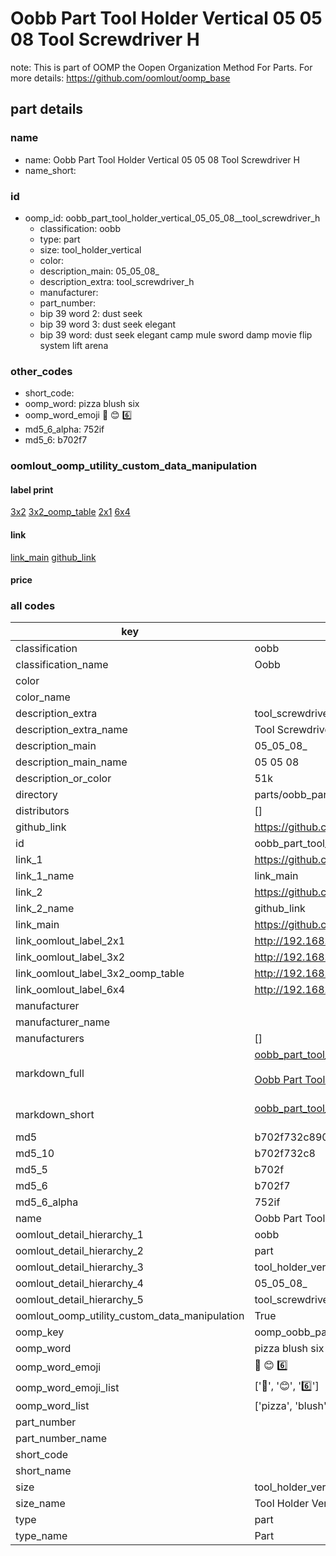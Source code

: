 # Oobb Part Tool Holder Vertical 05 05 08  Tool Screwdriver H  

note: This is part of OOMP the Oopen Organization Method For Parts. For more details: https://github.com/oomlout/oomp_base

##  part details





### name
* name: Oobb Part Tool Holder Vertical 05 05 08  Tool Screwdriver H
* name_short: 
### id
* oomp_id: oobb_part_tool_holder_vertical_05_05_08__tool_screwdriver_h
  * classification: oobb
  * type: part
  * size: tool_holder_vertical
  * color: 
  * description_main: 05_05_08_
  * description_extra: tool_screwdriver_h
  * manufacturer: 
  * part_number: 
  * bip 39 word 2: dust seek
  * bip 39 word 3: dust seek elegant
  * bip 39 word: dust seek elegant camp mule sword damp movie flip system lift arena

### other_codes
* short_code: 
* oomp_word: pizza blush six
* oomp_word_emoji :pizza: :blush: :six:
* md5_6_alpha: 752if
* md5_6: b702f7






### oomlout_oomp_utility_custom_data_manipulation
#### label print
[3x2](http://192.168.1.245:1112/?label=oomp%20752if)
[3x2_oomp_table](http://192.168.1.107:1112/?label=oomp%20752if)
[2x1](http://192.168.1.242:1112/?label=oomp%20752if)
[6x4](http://192.168.1.55:1112/?label=oomp%20752if)    

#### link

[link_main](https://github.com/oomlout/oomlout_oomp_current_version_messy/tree/main/parts/oobb_part_tool_holder_vertical_05_05_08__tool_screwdriver_h) [github_link](https://github.com/oomlout/oomlout_oomp_part_src/tree/main/parts/oobb_part_tool_holder_vertical_05_05_08__tool_screwdriver_h)                             

#### price







### all codes 
| key | value |  
| --- | --- |  
| classification | oobb |  
| classification_name | Oobb |  
| color |  |  
| color_name |  |  
| description_extra | tool_screwdriver_h |  
| description_extra_name | Tool Screwdriver H |  
| description_main | 05_05_08_ |  
| description_main_name | 05 05 08  |  
| description_or_color | 51k |  
| directory | parts/oobb_part_tool_holder_vertical_05_05_08__tool_screwdriver_h |  
| distributors | [] |  
| github_link | https://github.com/oomlout/oomlout_oomp_part_src/tree/main/parts/oobb_part_tool_holder_vertical_05_05_08__tool_screwdriver_h |  
| id | oobb_part_tool_holder_vertical_05_05_08__tool_screwdriver_h |  
| link_1 | https://github.com/oomlout/oomlout_oomp_current_version_messy/tree/main/parts/oobb_part_tool_holder_vertical_05_05_08__tool_screwdriver_h |  
| link_1_name | link_main |  
| link_2 | https://github.com/oomlout/oomlout_oomp_part_src/tree/main/parts/oobb_part_tool_holder_vertical_05_05_08__tool_screwdriver_h |  
| link_2_name | github_link |  
| link_main | https://github.com/oomlout/oomlout_oomp_current_version_messy/tree/main/parts/oobb_part_tool_holder_vertical_05_05_08__tool_screwdriver_h |  
| link_oomlout_label_2x1 | http://192.168.1.242:1112/?label=oomp%20752if |  
| link_oomlout_label_3x2 | http://192.168.1.245:1112/?label=oomp%20752if |  
| link_oomlout_label_3x2_oomp_table | http://192.168.1.107:1112/?label=oomp%20752if |  
| link_oomlout_label_6x4 | http://192.168.1.55:1112/?label=oomp%20752if |  
| manufacturer |  |  
| manufacturer_name |  |  
| manufacturers | [] |  
| markdown_full | [oobb_part_tool_holder_vertical_05_05_08__tool_screwdriver_h](https://github.com/oomlout/oomlout_oomp_current_version_messy/tree/main/parts/oobb_part_tool_holder_vertical_05_05_08__tool_screwdriver_h)<br>[](https://github.com/oomlout/oomlout_oomp_current_version_messy/tree/main/parts/oobb_part_tool_holder_vertical_05_05_08__tool_screwdriver_h)<br>[Oobb Part Tool Holder Vertical 05 05 08  Tool Screwdriver H](https://github.com/oomlout/oomlout_oomp_current_version_messy/tree/main/parts/oobb_part_tool_holder_vertical_05_05_08__tool_screwdriver_h)<br><br> |  
| markdown_short | [oobb_part_tool_holder_vertical_05_05_08__tool_screwdriver_h](https://github.com/oomlout/oomlout_oomp_current_version_messy/tree/main/parts/oobb_part_tool_holder_vertical_05_05_08__tool_screwdriver_h)<br><br> |  
| md5 | b702f732c890e6e77148a20c8f30c222 |  
| md5_10 | b702f732c8 |  
| md5_5 | b702f |  
| md5_6 | b702f7 |  
| md5_6_alpha | 752if |  
| name | Oobb Part Tool Holder Vertical 05 05 08  Tool Screwdriver H |  
| oomlout_detail_hierarchy_1 | oobb |  
| oomlout_detail_hierarchy_2 | part |  
| oomlout_detail_hierarchy_3 | tool_holder_vertical |  
| oomlout_detail_hierarchy_4 | 05_05_08_ |  
| oomlout_detail_hierarchy_5 | tool_screwdriver_h |  
| oomlout_oomp_utility_custom_data_manipulation | True |  
| oomp_key | oomp_oobb_part_tool_holder_vertical_05_05_08__tool_screwdriver_h |  
| oomp_word | pizza blush six |  
| oomp_word_emoji | :pizza: :blush: :six: |  
| oomp_word_emoji_list | [':pizza:', ':blush:', ':six:'] |  
| oomp_word_list | ['pizza', 'blush', 'six'] |  
| part_number |  |  
| part_number_name |  |  
| short_code |  |  
| short_name |  |  
| size | tool_holder_vertical |  
| size_name | Tool Holder Vertical |  
| type | part |  
| type_name | Part |  
